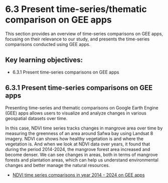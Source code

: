 # 6.3 Present time-series/thematic comparison on GEE apps

This section provides an overview of time-series comparisons on GEE apps, focusing on their relevance to our study, and presents the time-series comparisons conducted using GEE apps.

## Key learning objectives:
- 6.3.1 Present time-series comparisons on GEE apps


## 6.3.1 Present time-series comparisons on GEE apps

Presenting time-series and thematic comparisons on Google Earth Engine (GEE) apps allows users to visualize and analyze changes in various geospatial datasets over time. 

In this case, NDVI time series tracks changes in mangrove area over time by measuring the greenness of an area around Safwa bay using Landsat 8 imagery. NDVI can shows how healthy vegetation is and where the vegetation is. And when we look at NDVI data over years, it found that during the period 2014-2024, the mangrove forest area increased and become denser. We can see changes in areas, both in terms of mangrove forests and plantation areas, which can help us understand environmental changes and better manage the natural resources.

- [NDVI time series comparisons in year 2014 - 2024 on GEE apps](https://arissara.users.earthengine.app/view/ndvi-value-arabian-gulf-2014-2024)





```python

```
